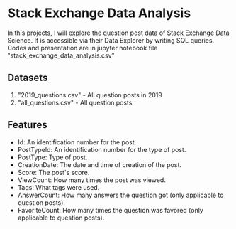 # Stack Exchange Data Analysis
In this projects, I will explore the question post data of Stack Exchange Data Science. It is accessible via their Data Explorer by writing SQL queries.
Codes and presentation are in jupyter notebook file "stack_exchange_data_analysis.csv"

## Datasets
1. "2019_questions.csv" - All question posts in 2019
2. "all_questions.csv" - All question posts

## Features
- Id: An identification number for the post.
- PostTypeId: An identification number for the type of post.
- PostType: Type of post.
- CreationDate: The date and time of creation of the post.
- Score: The post's score.
- ViewCount: How many times the post was viewed.
- Tags: What tags were used.
- AnswerCount: How many answers the question got (only applicable to question posts).
- FavoriteCount: How many times the question was favored (only applicable to question posts).

